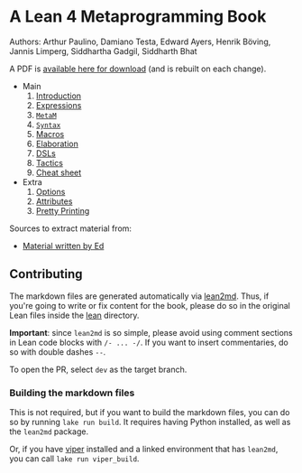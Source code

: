 # A Lean 4 Metaprogramming Book

Authors: Arthur Paulino, Damiano Testa, Edward Ayers, Henrik Böving, Jannis Limperg, Siddhartha Gadgil, Siddharth Bhat

A PDF is [available here for download](../../releases/download/latest/Metaprogramming.in.Lean.4.pdf) (and is rebuilt on each change).

* Main
    1. [Introduction](md/main/intro.md)
    2. [Expressions](md/main/expressions.md)
    3. [`MetaM`](md/main/metam.md)
    4. [`Syntax`](md/main/syntax.md)
    5. [Macros](md/main/macros.md)
    6. [Elaboration](md/main/elaboration.md)
    7. [DSLs](md/main/dsls.md)
    8. [Tactics](md/main/tactics.md)
    9. [Cheat sheet](md/main/cheat-sheet.md)
* Extra
    1. [Options](md/extra/options.md)
    2. [Attributes](md/extra/attributes.md)
    1. [Pretty Printing](md/extra/pretty-printing.md)

Sources to extract material from:
* [Material written by Ed](https://github.com/leanprover-community/mathlib4/blob/tutorial/docs/metaprogramming/02_metavariables.md)

## Contributing

The markdown files are generated automatically via [lean2md](https://github.com/arthurpaulino/lean2md).
Thus, if you're going to write or fix content for the book, please do so in the original Lean files inside the [lean](lean) directory.

**Important**: since `lean2md` is so simple, please avoid using comment sections
in Lean code blocks with `/- ... -/`. If you want to insert commentaries, do so
with double dashes `--`.

To open the PR, select `dev` as the target branch.

### Building the markdown files

This is not required, but if you want to build the markdown files, you can do so by running `lake run build`.
It requires having Python installed, as well as the `lean2md` package.

Or, if you have [viper](https://github.com/arthurpaulino/viper) installed and a linked environment that has `lean2md`, you can call `lake run viper_build`.
